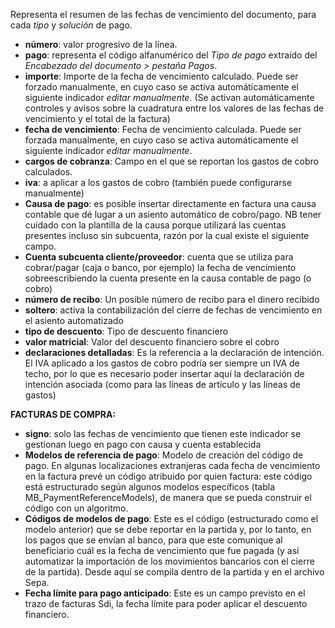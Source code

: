 Representa el resumen de las fechas de vencimiento del documento, para cada *tipo* y *solución* de pago.  
- **número**: valor progresivo de la línea.  
- **pago**: representa el código alfanumérico del *Tipo de pago* extraído del *Encabezado del documento > pestaña Pagos*.  
- **importe**: Importe de la fecha de vencimiento calculado. Puede ser forzado manualmente, en cuyo caso se activa automáticamente el siguiente indicador *editar manualmente*. (Se activan automáticamente controles y avisos sobre la cuadratura entre los valores de las fechas de vencimiento y el total de la factura)  
- **fecha de vencimiento**: Fecha de vencimiento calculada. Puede ser forzada manualmente, en cuyo caso se activa automáticamente el siguiente indicador *editar manualmente*.  
- **cargos de cobranza**: Campo en el que se reportan los gastos de cobro calculados.  
- **iva**: a aplicar a los gastos de cobro (también puede configurarse manualmente)  
- **Causa de pago**: es posible insertar directamente en factura una causa contable que dé lugar a un asiento automático de cobro/pago. NB tener cuidado con la plantilla de la causa porque utilizará las cuentas presentes incluso sin subcuenta, razón por la cual existe el siguiente campo.  
- **Cuenta subcuenta cliente/proveedor**: cuenta que se utiliza para cobrar/pagar (caja o banco, por ejemplo) la fecha de vencimiento sobreescribiendo la cuenta presente en la causa contable de pago (o cobro)  
- **número de recibo**: Un posible número de recibo para el dinero recibido  
- **soltero**: activa la contabilización del cierre de fechas de vencimiento en el asiento automatizado  
- **tipo de descuento**: Tipo de descuento financiero  
- **valor matricial**: Valor del descuento financiero sobre el cobro  
- **declaraciones detalladas**: Es la referencia a la declaración de intención. El IVA aplicado a los gastos de cobro podría ser siempre un IVA de techo, por lo que es necesario poder insertar aquí la declaración de intención asociada (como para las líneas de artículo y las líneas de gastos)  

**FACTURAS DE COMPRA:**

- **signo**: solo las fechas de vencimiento que tienen este indicador se gestionan luego en pago con causa y cuenta establecida  
- **Modelos de referencia de pago**: Modelo de creación del código de pago. En algunas localizaciones extranjeras cada fecha de vencimiento en la factura prevé un código atribuido por quien factura: este código está estructurado según algunos modelos específicos (tabla MB_PaymentReferenceModels), de manera que se pueda construir el código con un algoritmo.  
- **Códigos de modelos de pago**: Este es el código (estructurado como el modelo anterior) que se debe reportar en la partida y, por lo tanto, en los pagos que se envían al banco, para que este comunique al beneficiario cuál es la fecha de vencimiento que fue pagada (y así automatizar la importación de los movimientos bancarios con el cierre de la partida). Desde aquí se compila dentro de la partida y en el archivo Sepa.  
- **Fecha límite para pago anticipado**: Este es un campo previsto en el trazo de facturas Sdi, la fecha límite para poder aplicar el descuento financiero.